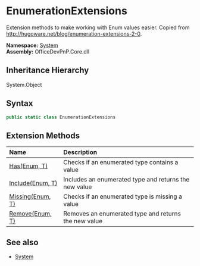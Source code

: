 # EnumerationExtensions
 Extension methods to make working with Enum values easier. Copied from http://hugoware.net/blog/enumeration-extensions-2-0.   

**Namespace:** [System](System.md)  
**Assembly:** OfficeDevPnP.Core.dll  
## Inheritance Hierarchy
System.Object  
## Syntax
```C#
public static class EnumerationExtensions
```
## Extension Methods
|**Name**|**Description**|
|:-----|:-----|
| [Has(Enum, T)](System.EnumerationExtensions.b862e00e.md) | Checks if an enumerated type contains a value
| [Include(Enum, T)](System.EnumerationExtensions.490bc795.md) | Includes an enumerated type and returns the new value
| [Missing(Enum, T)](System.EnumerationExtensions.e13d1ee6.md) | Checks if an enumerated type is missing a value
| [Remove(Enum, T)](System.EnumerationExtensions.1e2acb5d.md) | Removes an enumerated type and returns the new value
## See also
- [System](System.md)
